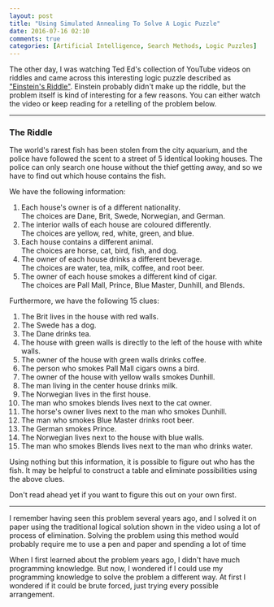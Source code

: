 ```yaml
---
layout: post
title: "Using Simulated Annealing To Solve A Logic Puzzle"
date: 2016-07-16 02:10
comments: true
categories: [Artificial Intelligence, Search Methods, Logic Puzzles]
---
```


The other day, I was watching Ted Ed's collection of YouTube videos on riddles and came across this interesting logic puzzle described as ["Einstein's Riddle"](https://www.youtube.com/watch?v=1rDVz_Fb6HQ). Einstein probably didn't make up the riddle, but the problem itself is kind of interesting for a few reasons. You can either watch the video or keep reading for a retelling of the problem below.

<!-- more -->

---

### The Riddle

The world's rarest fish has been stolen from the city aquarium, and the police have followed the scent to a street of 5 identical looking houses. The police can only search one house without the thief getting away, and so we have to find out which house contains the fish.

We have the following information:

1. Each house's owner is of a different nationality.  
   The choices are Dane, Brit, Swede, Norwegian, and German.
2. The interior walls of each house are coloured differently.  
   The choices are yellow, red, white, green, and blue.
3. Each house contains a different animal.  
   The choices are horse, cat, bird, fish, and dog.
4. The owner of each house drinks a different beverage.  
   The choices are water, tea, milk, coffee, and root beer.
5. The owner of each house smokes a different kind of cigar.  
   The choices are Pall Mall, Prince, Blue Master, Dunhill, and Blends.

Furthermore, we have the following 15 clues:

1. The Brit lives in the house with red walls.
2. The Swede has a dog.
3. The Dane drinks tea.
4. The house with green walls is directly to the left of the house with white walls.
5. The owner of the house with green walls drinks coffee.
6. The person who smokes Pall Mall cigars owns a bird.
7. The owner of the house with yellow walls smokes Dunhill.
8. The man living in the center house drinks milk.
9. The Norwegian lives in the first house.
10. The man who smokes blends lives next to the cat owner.
11. The horse's owner lives next to the man who smokes Dunhill.
12. The man who smokes Blue Master drinks root beer.
13. The German smokes Prince.
14. The Norwegian lives next to the house with blue walls.
15. The man who smokes Blends lives next to the man who drinks water.

Using nothing but this information, it is possible to figure out who has the fish. It may be helpful to construct a table and eliminate possibilities using the above clues.

Don't read ahead yet if you want to figure this out on your own first.

---

I remember having seen this problem several years ago, and I solved it on paper using the traditional logical solution shown in the video using a lot of process of elimination. Solving the problem using this method would probably require me to use a pen and paper and spending a lot of time 

When I first learned about the problem years ago, I didn't have much programming knowledge. But now, I wondered if I could use my programming knowledge to solve the problem a different way. At first I wondered if it could be brute forced, just trying every possible arrangement. 
